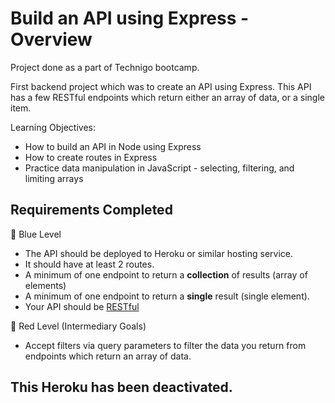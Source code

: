 # Build an API using Express - Overview
Project done as a part of Technigo bootcamp.

First backend project which was to create an API using Express. This API has a few RESTful endpoints which return either an array of data, or a single item.


Learning Objectives:
- How to build an API in Node using Express
- How to create routes in Express
- Practice data manipulation in JavaScript - selecting, filtering, and limiting arrays

<!-- ## Approach -->


<!-- ## Core Tech
- API -->

<!-- - CSS
- React
- React Hooks
- JSX -->



## Requirements Completed
🔵  Blue Level
- The API should be deployed to Heroku or similar hosting service.
- It should have at least 2 routes.
- A minimum of one endpoint to return a **collection** of results (array of elements)
- A minimum of one endpoint to return a **single** result (single element).
- Your API should be [RESTful](https://www.smashingmagazine.com/2018/01/understanding-using-rest-api/)

🔴  Red Level (Intermediary Goals)
<!-- - On routes which return a single item, handle when the item doesn't exist and return some useful data in the response. -->
- Accept filters via query parameters to filter the data you return from endpoints which return an array of data.
<!-- - Create some empty/dummy endpoints which could contain more complex operations in the future.  Find good names for them (think back to the labs) -->


<!-- ⚫  Black Level (Advanced Goals) -->
<!-- - Build a frontend which uses your API in some way to show the data in a nice way (use the [react-starter](https://github.com/Technigo/react-starter) template to get up and running fast). -->
<!-- - If your dataset is large, try implementing 'pages' using `.slice()` to return only a selection of results from the array. You could then use a query parameter to allow the client to ask for the next 'page'. -->
<!-- - Create useful documentation for your endpoints. What's a good way to present this documentation?  What if it changes in the future?  Are there any npm packages that could help with this? -->

## This Heroku has been deactivated.
<!-- https://pw-c19-api.herokuapp.com/-->

<!-- ## Frontend -->
